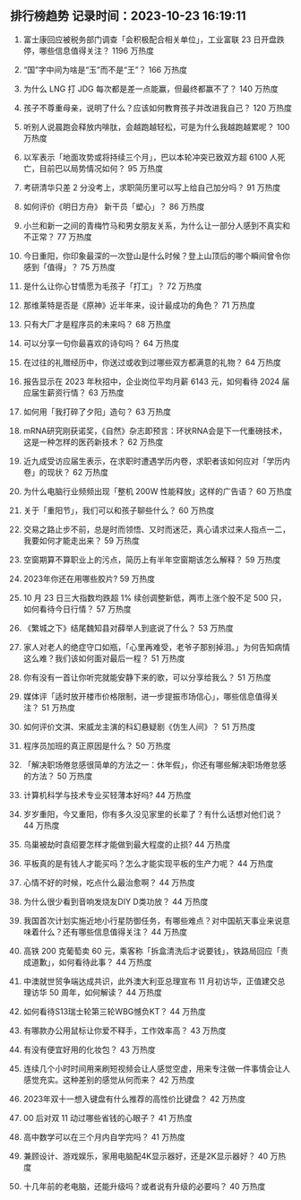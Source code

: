 
## 排行榜趋势 记录时间：2023-10-23 16:19:11
  
  1. 富士康回应被税务部门调查「会积极配合相关单位」，工业富联 23 日开盘跌停，哪些信息值得关注？ 1196 万热度
    
  2. “国”字中间为啥是“玉”而不是“王”？ 166 万热度
    
  3. 为什么 LNG 打 JDG 每次都是差一点能赢，但最终都赢不了？ 140 万热度
    
  4. 孩子不尊重母亲，说明了什么？应该如何教育孩子并改进我自己？ 120 万热度
    
  5. 听别人说晨跑会释放内啡肽，会越跑越轻松，可是为什么我越跑越累呢？ 100 万热度
    
  6. 以军表示「地面攻势或将持续三个月」，巴以本轮冲突已致双方超 6100 人死亡，目前巴以局势情况如何？ 95 万热度
    
  7. 考研清华只差 2 分没考上，求职简历里可以写上给自己加分吗？ 91 万热度
    
  8. 如何评价《明日方舟》 新干员「塑心」？ 86 万热度
    
  9. 小兰和新一之间的青梅竹马和男女朋友关系，为什么让一部分人感到不真实和不正常？ 77 万热度
    
  10. 今日重阳，你印象最深的一次登山是什么时候？登上山顶后的哪个瞬间曾令你感到「值得」？ 75 万热度
    
  11. 是什么让你心甘情愿为毛孩子「打工」？ 72 万热度
    
  12. 那维莱特是否是《原神》近半年来，设计最成功的角色？ 71 万热度
    
  13. 只有大厂才是程序员的未来吗？ 68 万热度
    
  14. 可以分享一句你最喜欢的诗句吗？ 64 万热度
    
  15. 在过往的礼赠经历中，你送过或收到过哪些双方都满意的礼物？ 64 万热度
    
  16. 报告显示在 2023 年秋招中，企业岗位平均月薪 6143 元，如何看待 2024 届应届生薪资行情？ 63 万热度
    
  17. 如何用「我打碎了夕阳」造句？ 63 万热度
    
  18. mRNA研究刚获诺奖，《自然》杂志即预言：环状RNA会是下一代重磅技术，这是一种怎样的医药新技术？ 62 万热度
    
  19. 近九成受访应届生表示，在求职时遭遇学历内卷，求职者该如何应对「学历内卷」的现状？ 62 万热度
    
  20. 为什么电脑行业频频出现「整机 200W 性能释放」这样的广告语？ 60 万热度
    
  21. 关于「重阳节」，我们可以和孩子聊些什么？ 60 万热度
    
  22. 交易之路止步不前，总是时而领悟、又时而迷茫，真心请求过来人指点一二，我要如何才能走出来？ 59 万热度
    
  23. 空窗期算不算职业上的污点，简历上有半年空窗期该怎么解释？ 59 万热度
    
  24. 2023年你还在用哪些胶片? 59 万热度
    
  25. 10 月 23 日三大指数均跌超 1% 续创调整新低，两市上涨个股不足 500 只，如何看待今日行情？ 57 万热度
    
  26. 《繁城之下》结尾魏知县对薛举人到底说了什么？ 53 万热度
    
  27. 家人对老人的绝症守口如瓶，「心里再难受，老爷子那别掉泪。」为何告知病情这么难？我们该如何面对最后一程？ 51 万热度
    
  28. 你有没有一首让你听完就能安静下来的歌，可以分享给我么？ 51 万热度
    
  29. 媒体评「适时放开楼市价格限制，进一步提振市场信心」，哪些信息值得关注？ 51 万热度
    
  30. 如何评价文淇、宋威龙主演的科幻悬疑剧《仿生人间》？ 51 万热度
    
  31. 程序员加班的真正原因是什么？ 50 万热度
    
  32. 「解决职场倦怠感很简单的方法之一：休年假」，你还有哪些解决职场倦怠感的方法？ 50 万热度
    
  33. 计算机科学与技术专业买轻薄本好吗? 44 万热度
    
  34. 岁岁重阳，今又重阳，你有多久没见家里的长辈了？有什么话想对他们说？ 44 万热度
    
  35. 乌巢被劫时袁绍要怎样才能做到最大程度的止损? 44 万热度
    
  36. 平板真的是有钱人才能买吗？怎么才能实现平板的生产力呢？ 44 万热度
    
  37. 心情不好的时候，吃点什么最治愈啊？ 44 万热度
    
  38. 为什么很少看到音响发烧友DIY D类功放？ 44 万热度
    
  39. 我国首次计划实施近地小行星防御任务，有哪些难点？对中国航天事业来说意味着什么？还有哪些信息值得关注？ 44 万热度
    
  40. 高铁 200 克葡萄卖 60 元，乘客称「拆盒清洗后才说要钱」，铁路局回应「责成道歉」，如何看待此事？ 44 万热度
    
  41. 中澳就世贸争端达成共识，此外澳大利亚总理宣布 11 月初访华，正值建交总理访华 50 周年，如何解读？ 44 万热度
    
  42. 如何看待S13瑞士轮第三轮WBG憾负KT？ 44 万热度
    
  43. 有哪款办公用鼠标让你爱不释手，工作效率高？ 43 万热度
    
  44. 有没有便宜好用的化妆包？ 43 万热度
    
  45. 连续几个小时时间用来刷短视频会让人感觉空虚，用来专注做一件事情会让人感觉充实。这种差别的感觉从何而来？ 42 万热度
    
  46. 2023年双十一想入键盘有什么推荐的高性价比键盘？ 42 万热度
    
  47. 00 后对双 11 动过哪些省钱的心眼子？ 41 万热度
    
  48. 高中数学可以在三个月内自学完吗？ 41 万热度
    
  49. 兼顾设计、游戏娱乐，家用电脑配4K显示器好，还是2K显示器好？ 40 万热度
    
  50. 十几年前的老电脑，还能升级吗？或者说有升级的必要吗？ 40 万热度
    